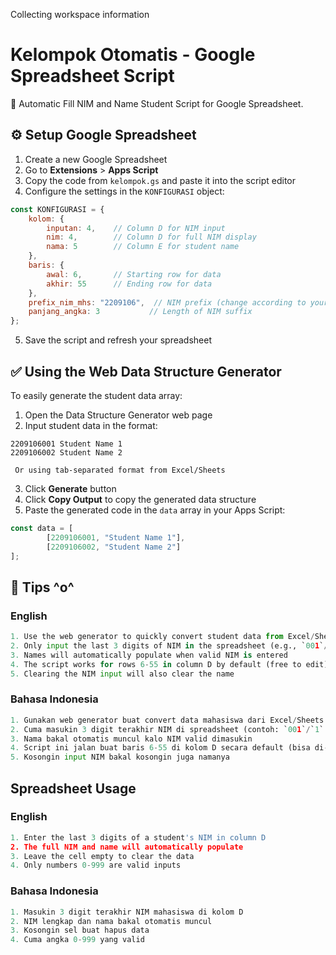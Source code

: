 Collecting workspace information

# Kelompok Otomatis - Google Spreadsheet Script 

📝 Automatic Fill NIM and Name Student Script for Google Spreadsheet.

## ⚙️ Setup Google Spreadsheet

1. Create a new Google Spreadsheet
2. Go to **Extensions** > **Apps Script**
3. Copy the code from `kelompok.gs` and paste it into the script editor
4. Configure the settings in the `KONFIGURASI` object:

```javascript
const KONFIGURASI = {
    kolom: {
        inputan: 4,    // Column D for NIM input
        nim: 4,        // Column D for full NIM display
        nama: 5        // Column E for student name
    },
    baris: {
        awal: 6,       // Starting row for data
        akhir: 55      // Ending row for data
    },
    prefix_nim_mhs: "2209106",  // NIM prefix (change according to your needs)
    panjang_angka: 3           // Length of NIM suffix
};
```

5. Save the script and refresh your spreadsheet

## ✅ Using the Web Data Structure Generator

To easily generate the student data array:

1. Open the Data Structure Generator web page
2. Input student data in the format:
```
2209106001 Student Name 1
2209106002 Student Name 2
```
     Or using tab-separated format from Excel/Sheets

3. Click **Generate** button
4. Click **Copy Output** to copy the generated data structure
5. Paste the generated code in the `data` array in your Apps Script:

```javascript
const data = [
        [2209106001, "Student Name 1"],
        [2209106002, "Student Name 2"]
];
```

## 🎁 Tips ^o^
### English
```py
1. Use the web generator to quickly convert student data from Excel/Sheets
2. Only input the last 3 digits of NIM in the spreadsheet (e.g., `001`/`1` for `2209106001`)
3. Names will automatically populate when valid NIM is entered
4. The script works for rows 6-55 in column D by default (free to edit)
5. Clearing the NIM input will also clear the name
```

### Bahasa Indonesia
```py
1. Gunakan web generator buat convert data mahasiswa dari Excel/Sheets
2. Cuma masukin 3 digit terakhir NIM di spreadsheet (contoh: `001`/`1` buat `2209106001`)
3. Nama bakal otomatis muncul kalo NIM valid dimasukin
4. Script ini jalan buat baris 6-55 di kolom D secara default (bisa di-edit)
5. Kosongin input NIM bakal kosongin juga namanya
```

## Spreadsheet Usage

### English
```py
1. Enter the last 3 digits of a student's NIM in column D
2. The full NIM and name will automatically populate
3. Leave the cell empty to clear the data
4. Only numbers 0-999 are valid inputs
```

### Bahasa Indonesia
```py
1. Masukin 3 digit terakhir NIM mahasiswa di kolom D
2. NIM lengkap dan nama bakal otomatis muncul
3. Kosongin sel buat hapus data
4. Cuma angka 0-999 yang valid
```